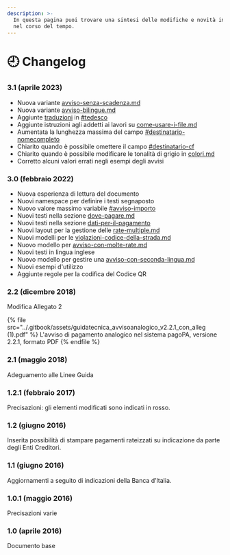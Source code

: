 ```yaml
---
description: >-
  In questa pagina puoi trovare una sintesi delle modifiche e novità introdotte
  nel corso del tempo.
---
```


# 🕘 Changelog

### 3.1 (aprile 2023)

* Nuova variante [avviso-senza-scadenza.md](../allegato-1/varianti/avviso-senza-scadenza.md "mention")
* Nuova variante [avviso-bilingue.md](../allegato-1/varianti/traduzioni/avviso-bilingue.md "mention")
* Aggiunte [traduzioni](../allegato-1/varianti/traduzioni/ "mention") in [#tedesco](../allegato-1/varianti/traduzioni/#tedesco "mention")
* Aggiunte istruzioni agli addetti ai lavori su [come-usare-i-file.md](../struttura/come-usare-i-file.md "mention")
* Aumentata la lunghezza massima del campo [#destinatario-nomecompleto](../struttura/specifiche-tecniche/informazioni-sul-destinatario.md#destinatario-nomecompleto "mention")
* Chiarito quando è possibile omettere il campo [#destinatario-cf](../struttura/specifiche-tecniche/informazioni-sul-destinatario.md#destinatario-cf "mention")
* Chiarito quando è possibile modificare le tonalità di grigio in [colori.md](../struttura/elementi-di-design/colori.md "mention")
* Corretto alcuni valori errati negli esempi degli avvisi

### 3.0 (febbraio 2022)

* Nuova esperienza di lettura del documento
* Nuovi namespace per definire i testi segnaposto
* Nuovo valore massimo variabile [#avviso-importo](../struttura/specifiche-tecniche/importo-e-scadenza.md#avviso-importo "mention")
* Nuovi testi nella sezione [dove-pagare.md](../struttura/specifiche-tecniche/dove-pagare.md "mention")
* Nuovi testi nella sezione [dati-per-il-pagamento](../struttura/specifiche-tecniche/dati-per-il-pagamento/ "mention")
* Nuovi layout per la gestione delle [rate-multiple.md](../struttura/specifiche-tecniche/dati-per-il-pagamento/rate-multiple.md "mention")&#x20;
* Nuovi modelli per le [violazioni-codice-della-strada.md](../allegato-1/varianti/violazioni-codice-della-strada.md "mention")
* Nuovo modello per [avviso-con-molte-rate.md](../allegato-1/varianti/avviso-con-molte-rate.md "mention")
* Nuovi testi in lingua inglese
* Nuovo modello per gestire una [avviso-con-seconda-lingua.md](../allegato-1/varianti/traduzioni/avviso-con-seconda-lingua.md "mention")
* Nuovi esempi d'utilizzo
* Aggiunte regole per la codifica del Codice QR

### 2.2 (dicembre 2018)

Modifica Allegato 2

{% file src="../.gitbook/assets/guidatecnica_avvisoanalogico_v2.2.1_con_alleg (1).pdf" %}
L'avviso di pagamento analogico nel sistema pagoPA, versione 2.2.1, formato PDF
{% endfile %}

### 2.1 (maggio 2018)

Adeguamento alle Linee Guida

### 1.2.1 (febbraio 2017)

Precisazioni: gli elementi modificati sono indicati in rosso.

### 1.2 (giugno 2016)

Inserita possibilità di stampare pagamenti rateizzati su indicazione da parte degli Enti Creditori.

### 1.1 (giugno 2016)

Aggiornamenti a seguito di indicazioni della Banca d’Italia.

### 1.0.1 (maggio 2016)

Precisazioni varie

### 1.0 (aprile 2016)

Documento base

